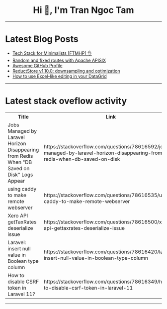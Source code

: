 <h1 align="center">Hi 👋, I'm Tran Ngoc Tam</h1>

---

# Latest Blog Posts 
<!-- BLOG-POST-LIST:START -->
- [Tech Stack for Minimalists [FTMHP] 👌](https://dev.to/rudransh61/tech-stack-for-minimalists-ftmhp-1n48)
- [Random and fixed routes with Apache APISIX](https://dev.to/apisix/random-and-fixed-routes-with-apache-apisix-12b)
- [Awesome GitHub Profile](https://dev.to/zemerik/awesome-github-profile-5bc5)
- [ReductStore v1.10.0: downsampling and optimization](https://dev.to/reductstore/reductstore-v1100-downsampling-and-optimization-27h3)
- [How to use Excel-like editing in your DataGrid](https://dev.to/radubrehar/how-to-use-excel-like-editing-in-your-datagrid-2j0d)
<!-- BLOG-POST-LIST:END -->

---

# Latest stack oveflow activity
<table>
  <tr><th>Title</th><th>Link</th></tr>
  <!-- STACKOVERFLOW:START --><tr><td>Jobs Managed by Laravel Horizon Disappearing from Redis When &quot;DB Saved on Disk&quot; Logs Appear</td><td>https://stackoverflow.com/questions/78616592/jobs-managed-by-laravel-horizon-disappearing-from-redis-when-db-saved-on-disk</td></tr><tr><td>using caddy to make remote webserver</td><td>https://stackoverflow.com/questions/78616535/using-caddy-to-make-remote-webserver</td></tr><tr><td>Xero API getTaxRates deserialize issue</td><td>https://stackoverflow.com/questions/78616500/xero-api-gettaxrates-deserialize-issue</td></tr><tr><td>Laravel: insert null value in Boolean type column</td><td>https://stackoverflow.com/questions/78616420/laravel-insert-null-value-in-boolean-type-column</td></tr><tr><td>How to disable CSRF token in Laravel 11?</td><td>https://stackoverflow.com/questions/78616349/how-to-disable-csrf-token-in-laravel-11</td></tr><!-- STACKOVERFLOW:END -->
</table>

---


